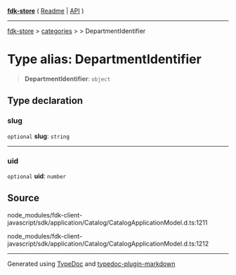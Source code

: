 [**fdk-store**](../../../README.md) ( [Readme](../../../README.md) \| [API](../../../API.md) )

---

[fdk-store](../../../API.md) > [categories](../../README.md) > [<internal>](../README.md) > DepartmentIdentifier

# Type alias: DepartmentIdentifier

> **DepartmentIdentifier**: `object`

## Type declaration

### slug

`optional` **slug**: `string`

---

### uid

`optional` **uid**: `number`

## Source

node_modules/fdk-client-javascript/sdk/application/Catalog/CatalogApplicationModel.d.ts:1211

node_modules/fdk-client-javascript/sdk/application/Catalog/CatalogApplicationModel.d.ts:1212

---

Generated using [TypeDoc](https://typedoc.org/) and [typedoc-plugin-markdown](https://www.npmjs.com/package/typedoc-plugin-markdown)
